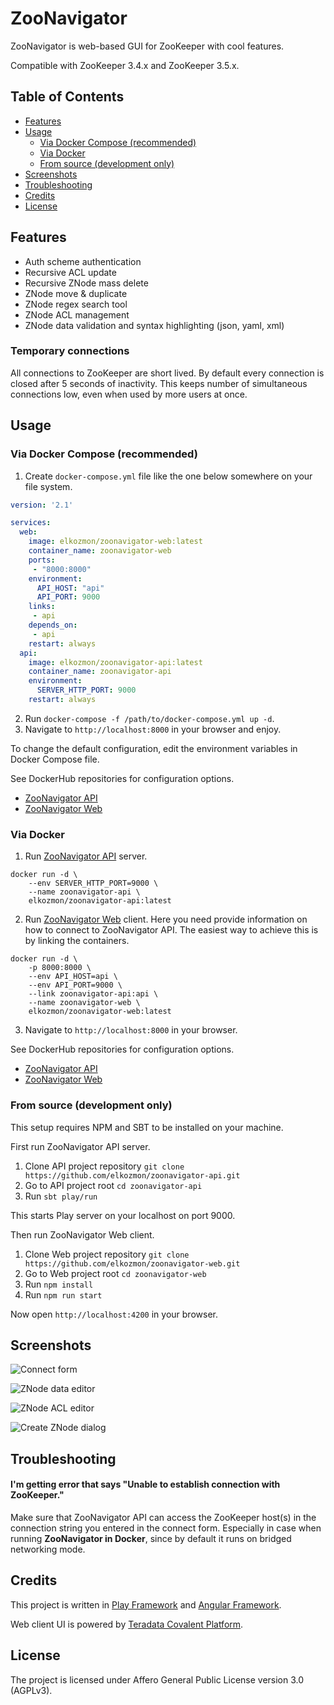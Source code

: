 ZooNavigator
============

ZooNavigator is web-based GUI for ZooKeeper with cool features.

Compatible with ZooKeeper 3.4.x and ZooKeeper 3.5.x.

Table of Contents
-----------------

  * [Features](#features)
  * [Usage](#usage)
     * [Via Docker Compose (recommended)](#via-docker-compose-recommended)
     * [Via Docker](#via-docker)
     * [From source (development only)](#from-source-development-only)
  * [Screenshots](#screenshots)
  * [Troubleshooting](#troubleshooting)
  * [Credits](#credits)
  * [License](#license)
      
Features
--------

- Auth scheme authentication
- Recursive ACL update
- Recursive ZNode mass delete
- ZNode move & duplicate
- ZNode regex search tool
- ZNode ACL management
- ZNode data validation and syntax highlighting (json, yaml, xml)

### Temporary connections

All connections to ZooKeeper are short lived. By default every connection is closed after 5 seconds of inactivity. This keeps number of simultaneous connections low, even when used by more users at once.

Usage
-----

### Via Docker Compose (recommended)

1. Create `docker-compose.yml` file like the one below somewhere on your file system.
```yaml
version: '2.1'

services:
  web:
    image: elkozmon/zoonavigator-web:latest
    container_name: zoonavigator-web
    ports:
     - "8000:8000"
    environment:
      API_HOST: "api"
      API_PORT: 9000
    links:
     - api
    depends_on:
     - api
    restart: always
  api:
    image: elkozmon/zoonavigator-api:latest
    container_name: zoonavigator-api
    environment:
      SERVER_HTTP_PORT: 9000
    restart: always
```
2. Run `docker-compose -f /path/to/docker-compose.yml up -d`. 
3. Navigate to `http://localhost:8000` in your browser and enjoy.

To change the default configuration, edit the environment variables in Docker Compose file. 

See DockerHub repositories for configuration options.

- [ZooNavigator API](https://hub.docker.com/r/elkozmon/zoonavigator-api/)
- [ZooNavigator Web](https://hub.docker.com/r/elkozmon/zoonavigator-web/)

### Via Docker

1. Run [ZooNavigator API](https://hub.docker.com/r/elkozmon/zoonavigator-api/) server.
```docker
docker run -d \
    --env SERVER_HTTP_PORT=9000 \
    --name zoonavigator-api \
    elkozmon/zoonavigator-api:latest
```
2. Run [ZooNavigator Web](https://hub.docker.com/r/elkozmon/zoonavigator-web/) client. Here you need provide information on how to connect to ZooNavigator API. The easiest way to achieve this is by linking the containers.
```docker
docker run -d \
    -p 8000:8000 \
    --env API_HOST=api \
    --env API_PORT=9000 \
    --link zoonavigator-api:api \
    --name zoonavigator-web \
    elkozmon/zoonavigator-web:latest
```
3. Navigate to `http://localhost:8000` in your browser.

See DockerHub repositories for configuration options.

- [ZooNavigator API](https://hub.docker.com/r/elkozmon/zoonavigator-api/)
- [ZooNavigator Web](https://hub.docker.com/r/elkozmon/zoonavigator-web/)

### From source (development only)

This setup requires NPM and SBT to be installed on your machine.

First run ZooNavigator API server.

1. Clone API project repository `git clone https://github.com/elkozmon/zoonavigator-api.git`
2. Go to API project root `cd zoonavigator-api`
3. Run `sbt play/run`

This starts Play server on your localhost on port 9000.

Then run ZooNavigator Web client.

1. Clone Web project repository `git clone https://github.com/elkozmon/zoonavigator-web.git`
2. Go to Web project root `cd zoonavigator-web`
3. Run `npm install`
4. Run `npm run start`

Now open `http://localhost:4200` in your browser.

Screenshots
-----------

![Connect form](/images/connect-form.png)

![ZNode data editor](/images/znode-data-editor.png)

![ZNode ACL editor](/images/znode-acl-editor.png)

![Create ZNode dialog](/images/create-znode.png)

Troubleshooting
---------------

#### I'm getting error that says "Unable to establish connection with ZooKeeper."

Make sure that ZooNavigator API can access the ZooKeeper host(s) in the connection string you entered in the connect form. Especially in case when running **ZooNavigator in Docker**, since by default it runs on bridged networking mode.

Credits
-------

This project is written in [Play Framework](https://github.com/playframework/playframework) and [Angular Framework](https://github.com/angular/angular).

Web client UI is powered by [Teradata Covalent Platform](https://github.com/Teradata/covalent).

License
-------

The project is licensed under Affero General Public License version 3.0 (AGPLv3).
